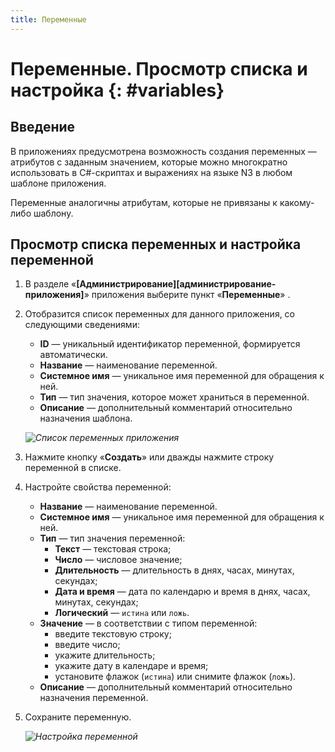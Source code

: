 ```yaml
---
title: Переменные
---
```


# Переменные. Просмотр списка и настройка {: #variables}

## Введение

В приложениях предусмотрена возможность создания переменных — атрибутов с заданным значением, которые можно многократно использовать в C#-скриптах и выражениях на языке N3 в любом шаблоне приложения.

Переменные аналогичны атрибутам, которые не привязаны к какому-либо шаблону.

## Просмотр списка переменных и настройка переменной

1. В разделе «**[Администрирование][администрирование-приложения]**» приложения выберите пункт «**Переменные**» <i class="fa-light fa-dice-five"></i>.

2. Отобразится список переменных для данного приложения, со следующими сведениями:

    * **ID** — уникальный идентификатор переменной, формируется автоматически.
    * **Название** — наименование переменной.
    * **Системное имя** — уникальное имя переменной для обращения к ней.
    * **Тип** — тип значения, которое может храниться в переменной.
    * **Описание** — дополнительный комментарий относительно назначения шаблона.

    *![Список переменных приложения](variable_list.png)*

3. Нажмите кнопку «**Создать**» или дважды нажмите строку переменной в списке.
4. Настройте свойства переменной:

      * **Название** — наименование переменной.
      * **Системное имя** — уникальное имя переменной для обращения к ней.
      * **Тип** — тип значения переменной:
          * **Текст** — текстовая строка;
          * **Число** — числовое значение;
          * **Длительность** — длительность в днях, часах, минутах, секундах;
          * **Дата и время** — дата по календарю и время в днях, часах, минутах, секундах;
          * **Логический** — `истина` или `ложь`.
      * **Значение** — в соответствии с типом переменной:
          * введите текстовую строку;
          * введите число;
          * укажите длительность;
          * укажите дату в календаре и время;
          * установите флажок (`истина`) или снимите флажок (`ложь`).
      * **Описание** — дополнительный комментарий относительно назначения переменной.

5. Сохраните переменную.

    *![Настройка переменной](variable_properties.png)*